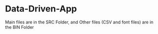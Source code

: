 # Data-Driven-App
Main files are in the SRC Folder, and Other files (CSV and font files) are in the BIN Folder
